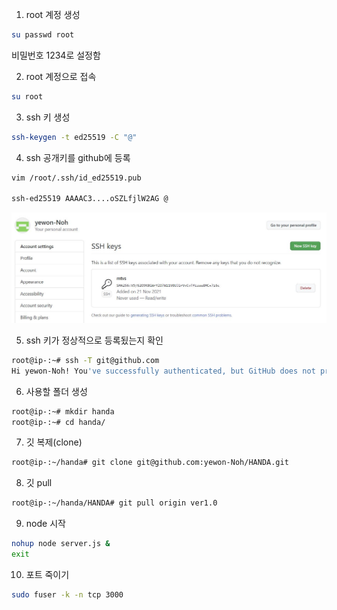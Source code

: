 1. root 계정 생성

```bash
su passwd root
```

비밀번호 1234로 설정함

2. root 계정으로 접속

```bash
su root
```

3. ssh 키 생성

```bash
ssh-keygen -t ed25519 -C "@"
```

4. ssh 공개키를 github에 등록

```bash
vim /root/.ssh/id_ed25519.pub

ssh-ed25519 AAAAC3....oSZLfjlW2AG @
```

![git.JPG](git/git.JPG)

5. ssh 키가 정상적으로 등록됬는지 확인

```bash
root@ip-:~# ssh -T git@github.com
Hi yewon-Noh! You've successfully authenticated, but GitHub does not provide shell access.
```

6. 사용할 폴더 생성

```bash
root@ip-:~# mkdir handa
root@ip-:~# cd handa/
```

7. 깃 복제(clone)

```bash
root@ip-:~/handa# git clone git@github.com:yewon-Noh/HANDA.git
```

8. 깃 pull

```bash
root@ip-:~/handa/HANDA# git pull origin ver1.0
```

9. node 시작

```bash
nohup node server.js &
exit
```

10. 포트 죽이기
```bash
sudo fuser -k -n tcp 3000
```
